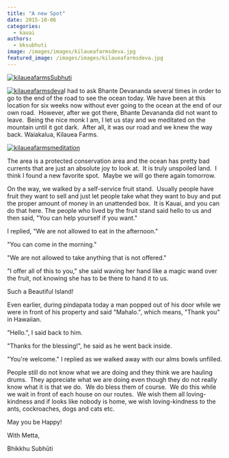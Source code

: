 ```yaml
---
title: "A new Spot"
date: 2015-10-06
categories: 
  - kauai
authors: 
  - bksubhuti
image: /images/images/kilaueafarmsdeva.jpg
featured_image: /images/images/kilaueafarmsdeva.jpg
---
```


[![kilaueafarmsSubhuti](/images/kilaueafarmsSubhuti.jpg)](/images/2015/10/kilaueafarmsSubhuti.jpg)

[![kilaueafarmsdeva](/images/kilaueafarmsdeva.jpg)](/images/2015/10/kilaueafarmsdeva.jpg)I had to ask Bhante Devananda several times in order to go to the end of the road to see the ocean today. We have been at this location for six weeks now without ever going to the ocean at the end of our own road.  However, after we got there, Bhante Devananda did not want to leave.  Being the nice monk I am, I let us stay and we meditated on the mountain until it got dark.  After all, it was our road and we knew the way back. Waiakalua, Kilauea Farms.

[![kilaueafarmsmeditation](/images/kilaueafarmsmeditation.jpg)](/images/2015/10/kilaueafarmsmeditation.jpg)

The area is a protected conservation area and the ocean has pretty bad currents that are just an absolute joy to look at.  It is truly unspoiled land.  I think I found a new favorite spot.  Maybe we will go there again tomorrow.

On the way, we walked by a self-service fruit stand.  Usually people have fruit they want to sell and just let people take what they want to buy and put the proper amount of money in an unattended box.  It is Kauai, and you can do that here. The people who lived by the fruit stand said hello to us and then said, "You can help yourself if you want."

I replied, "We are not allowed to eat in the afternoon."

"You can come in the morning."

"We are not allowed to take anything that is not offered."

"I offer all of this to you," she said waving her hand like a magic wand over the fruit, not knowing she has to be there to hand it to us.

Such a Beautiful Island!

Even earlier, during pindapata today a man popped out of his door while we were in front of his property and said "Mahalo.", which means, "Thank you" in Hawaiian.

"Hello.", I said back to him.

"Thanks for the blessing!", he said as he went back inside.

"You're welcome." I replied as we walked away with our alms bowls unfilled.

People still do not know what we are doing and they think we are hauling drums.  They appreciate what we are doing even though they do not really know what it is that we do.  We do bless them of course.  We do this while we wait in front of each house on our routes.  We wish them all loving-kindness and if looks like nobody is home, we wish loving-kindness to the ants, cockroaches, dogs and cats etc.

May you be Happy!

With Metta,

Bhikkhu Subhūti